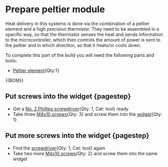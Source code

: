 [M4x10 screws]:Parts.yaml#M4x10PanSteel
[Peltier element]:Parts.yaml#PeltierElement
[No. 2 Phillips screwdriver]:Parts.yaml#Screwdriver_Philips_No2

# Prepare peltier module

Heat delivery in this systems is done via the combination of a peltier element and a high precision thermistor. They need to be assembled in a specific way, so that the thermistor senses the heat and sends information to the microcontroller, which then controls the amount of power is sent to the peltier and in which direction, so that it heats/or cools down.

To complete this part of the build you will need the following parts and tools:
   * [Peltier element]{Qty:1}


{{BOM}}

## Put screws into the widget {pagestep}

* Get a [No. 2 Phillips screwdriver]{Qty: 1, Cat: tool} ready
* Take three [M4x10 screws]{Qty: 3} and screw them into the [widget](widget.md){Qty: 1}

## Put more screws into the widget {pagestep}

* Find the [screwdriver][No. 2 Phillips screwdriver]{Qty: 1, Cat: tool} again
* Take two more [M4x10 screws]{Qty: 2} and screw them into the same widget



 

